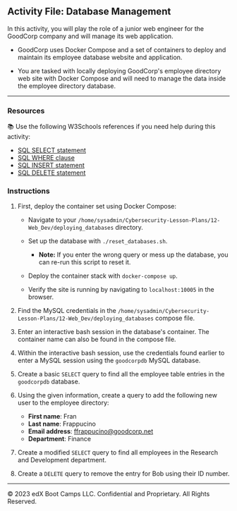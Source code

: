 ## Activity File: Database Management

In this activity, you will play the role of a junior web engineer for the GoodCorp company and will manage its web application.

- GoodCorp uses Docker Compose and a set of containers to deploy and maintain its employee database website and application.

- You are tasked with locally deploying GoodCorp's employee directory web site with Docker Compose and will need to manage the data inside the employee directory database.

---

### Resources

:books: Use the following W3Schools references if you need help during this activity:

- [SQL SELECT statement](https://www.w3schools.com/sql/sql_select.asp)
- [SQL WHERE clause](https://www.w3schools.com/sql/sql_where.asp)
- [SQL INSERT statement](https://www.w3schools.com/sql/sql_insert.asp)
- [SQL DELETE statement](https://www.w3schools.com/sql/sql_delete.asp)

### Instructions

1. First, deploy the container set using Docker Compose:

    - Navigate to your `/home/sysadmin/Cybersecurity-Lesson-Plans/12-Web_Dev/deploying_databases` directory. 

    - Set up the database with `./reset_databases.sh`.

      - **Note:** If you enter the wrong query or mess up the database, you can re-run this script to reset it.

    - Deploy the container stack with `docker-compose up`.

    - Verify the site is running by navigating to `localhost:10005` in the browser.

2. Find the MySQL credentials in the `/home/sysadmin/Cybersecurity-Lesson-Plans/12-Web_Dev/deploying_databases` compose file.

3. Enter an interactive bash session in the database's container. The container name can also be found in the compose file.

4. Within the interactive bash session, use the credentials found earlier to enter a MySQL session using the `goodcorpdb` MySQL database.

5. Create a basic `SELECT` query to find all the employee table entries in the `goodcorpdb` database.

6. Using the given information, create a query to add the following new user to the employee directory:

    - **First name**: Fran
    - **Last name**: Frappucino
    - **Email address**: ffrappucino@goodcorp.net
    - **Department**: Finance

7. Create a modified `SELECT` query to find all employees in the Research and Development department.

8. Create a `DELETE` query to remove the entry for Bob using their ID number.

---

&copy; 2023 edX Boot Camps LLC. Confidential and Proprietary. All Rights Reserved.